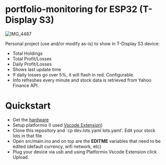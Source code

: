 # portfolio-monitoring for ESP32 (T-Display S3)

![IMG_4487](https://github.com/user-attachments/assets/298c1385-a1db-4543-b0b3-a46cd013db52)

Personal project (use and/or modify as-is) to show in T-Display S3 device:
- Total Holdings
- Total Profit/Losses
- Daily Profit/Losses
- Shows last update time
- If daily losses go over 5%, it will flash in red. Configurable. 
- Info refreshes every minute and stock data is retrieved from Yahoo Finance API. 

# Quickstart
 - Get the [hardware](https://lilygo.cc/products/t-display-s3?variant=42585826590901)
 - Setup platformio (I used [Vscode Extension](https://docs.platformio.org/en/latest/integration/ide/pioide.html#platformio-for-vscode))
 - Clone this repository and `cp dev.lots.yaml lots.yaml'. Edit your stock lots in that file
 - Open src/main.ino and on top are the **EDITME** variables that need to be edited (default currency, wifi network, etc)
 - Plug your device via usb and using Platformio Vscode Extension click Upload.
